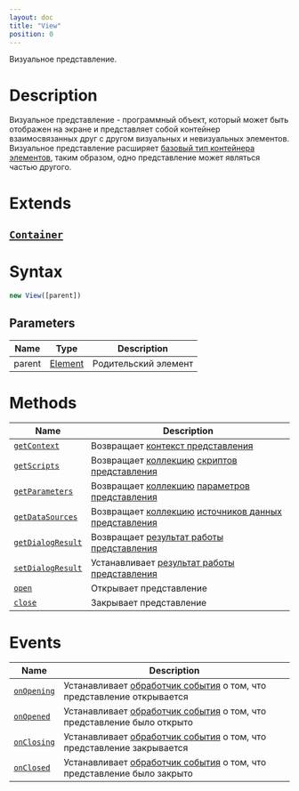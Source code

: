 ```yaml
---
layout: doc
title: "View"
position: 0
---
```


Визуальное представление.

# Description

Визуальное представление - программный объект, который может быть отображен на экране и представляет
собой контейнер взаимосвязанных друг с другом визуальных и невизуальных элементов. Визуальное
представление расширяет [базовый тип контейнера элементов](../Container/), таким образом, одно
представление может являться частью другого.

# Extends

## [`Container`](../Container/)

# Syntax

```js
new View([parent])
```

## Parameters


|Name|Type|Description|
|----|----|-----------|
|parent|[Element](../Elements/Element/)|Родительский элемент|


# Methods

|Name|Description|
|----|---------|
|[`getContext`](View.getContext/)|Возвращает [контекст представления](../Context/)|
|[`getScripts`](View.getScripts/)|Возвращает [коллекцию](../Collection/) [скриптов представления](../Script/)|
|[`getParameters`](View.getParameters/)|Возвращает [коллекцию](../Collection/) [параметров представления](../Parameters/)|
|[`getDataSources`](View.getDataSources/)|Возвращает [коллекцию](../Collection/) [источников данных представления](../DataSources/BaseDataSource/)|
|[`getDialogResult`](View.getDialogResult/)|Возвращает [результат работы представления](DialogResult/)|
|[`setDialogResult`](View.setDialogResult/)|Устанавливает [результат работы представления](DialogResult/)|
|[`open`](View.open/)|Открывает представление|
|[`close`](View.close/)|Закрывает представление|

# Events

|Name|Description|
|----|---------|
|[`onOpening`](View.onOpening/)|Устанавливает [обработчик события](../Script/) о том, что представление открывается|
|[`onOpened`](View.onOpened/)|Устанавливает [обработчик события](../Script/) о том, что представление было открыто|
|[`onClosing`](View.onClosing/)|Устанавливает [обработчик события](../Script/) о том, что представление закрывается|
|[`onClosed`](View.onClosed/)|Устанавливает [обработчик события](../Script/) о том, что представление было закрыто|
